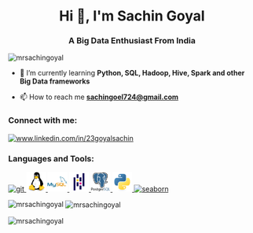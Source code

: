 <h1 align="center">Hi 👋, I'm Sachin Goyal</h1>
<h3 align="center">A Big Data Enthusiast From India</h3>

<p align="left"> <img src="https://komarev.com/ghpvc/?username=mrsachingoyal&label=Profile%20views&color=0e75b6&style=flat" alt="mrsachingoyal" /> </p>

- 🌱 I’m currently learning **Python, SQL, Hadoop, Hive, Spark and other Big Data frameworks**

- 📫 How to reach me **sachingoel724@gmail.com**

<h3 align="left">Connect with me:</h3>
<p align="left">
<a href="www.linkedin.com/in/23goyalsachin" target="blank"><img align="center" src="https://raw.githubusercontent.com/rahuldkjain/github-profile-readme-generator/master/src/images/icons/Social/linked-in-alt.svg" alt="www.linkedin.com/in/23goyalsachin" height="30" width="40" /></a>
</p>

<h3 align="left">Languages and Tools:</h3>
<p align="left"> <a href="https://git-scm.com/" target="_blank" rel="noreferrer"> <img src="https://www.vectorlogo.zone/logos/git-scm/git-scm-icon.svg" alt="git" width="40" height="40"/> </a> <a href="https://www.linux.org/" target="_blank" rel="noreferrer"> <img src="https://raw.githubusercontent.com/devicons/devicon/master/icons/linux/linux-original.svg" alt="linux" width="40" height="40"/> </a> <a href="https://www.mysql.com/" target="_blank" rel="noreferrer"> <img src="https://raw.githubusercontent.com/devicons/devicon/master/icons/mysql/mysql-original-wordmark.svg" alt="mysql" width="40" height="40"/> </a> <a href="https://pandas.pydata.org/" target="_blank" rel="noreferrer"> <img src="https://raw.githubusercontent.com/devicons/devicon/2ae2a900d2f041da66e950e4d48052658d850630/icons/pandas/pandas-original.svg" alt="pandas" width="40" height="40"/> </a> <a href="https://www.postgresql.org" target="_blank" rel="noreferrer"> <img src="https://raw.githubusercontent.com/devicons/devicon/master/icons/postgresql/postgresql-original-wordmark.svg" alt="postgresql" width="40" height="40"/> </a> <a href="https://www.python.org" target="_blank" rel="noreferrer"> <img src="https://raw.githubusercontent.com/devicons/devicon/master/icons/python/python-original.svg" alt="python" width="40" height="40"/> </a> <a href="https://seaborn.pydata.org/" target="_blank" rel="noreferrer"> <img src="https://seaborn.pydata.org/_images/logo-mark-lightbg.svg" alt="seaborn" width="40" height="40"/> </a> </p>

<p><img align="left" src="https://github-readme-stats.vercel.app/api/top-langs?username=mrsachingoyal&show_icons=true&locale=en&layout=compact" alt="mrsachingoyal" /></p>

<p>&nbsp;<img align="center" src="https://github-readme-stats.vercel.app/api?username=mrsachingoyal&show_icons=true&locale=en" alt="mrsachingoyal" /></p>

<p><img align="center" src="https://github-readme-streak-stats.herokuapp.com/?user=mrsachingoyal&" alt="mrsachingoyal" /></p>
